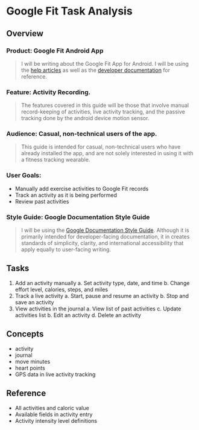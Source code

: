 

# Google Fit Task Analysis

## Overview

### Product: Google Fit Android App

> I will be writing about the Google Fit App for Android. I will be using the [help articles](https://support.google.com/fit/) as well as the [developer documentation](https://developers.google.com/fit/overview) for reference.

### Feature: Activity Recording.

> The features covered in this guide will be those that involve manual record-keeping of activities, live activity tracking, and the passive tracking done by the android device motion sensor.

### Audience: Casual, non-technical users of the app.

> This guide is intended for casual, non-technical users who have already installed the app, and are not solely interested in using it with a fitness tracking wearable.

### User Goals:
- Manually add exercise activities to Google Fit records
- Track an activity as it is being performed
- Review past activities

### Style Guide: Google Documentation Style Guide

> I will be using the [Google Documentation Style Guide](https://developers.google.com/style/). Although it is primarily intended for developer-facing documentation, it in creates standards of simplicity, clarity, and international accessibility that apply equally to user-facing writing.

## Tasks
1. Add an activity manually
  a. Set activity type, date, and time
  b. Change effort level, calories, steps, and miles
2. Track a live activity
  a. Start, pause and resume an activity
  b. Stop and save an activity
3. View activities in the journal
  a. View list of past activities
  c. Update activities list
  b. Edit an activity
  d. Delete an activity

## Concepts
- activity
- journal
- move minutes
- heart points
- GPS data in live activity tracking

## Reference
- All activities and caloric value
- Available fields in activity entry
- Activity intensity level definitions

